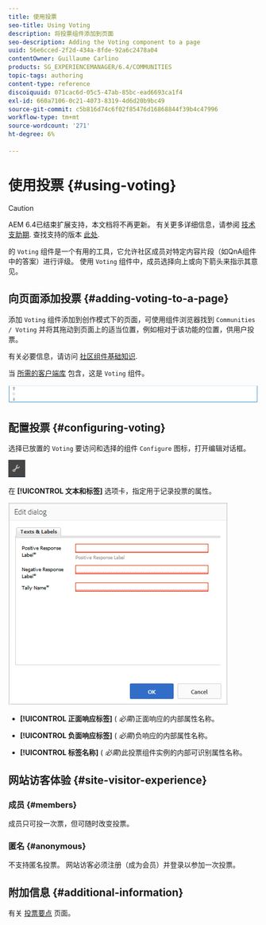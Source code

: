 ```yaml
---
title: 使用投票
seo-title: Using Voting
description: 将投票组件添加到页面
seo-description: Adding the Voting component to a page
uuid: 56e6cced-2f2d-434a-8fde-92a6c2478a04
contentOwner: Guillaume Carlino
products: SG_EXPERIENCEMANAGER/6.4/COMMUNITIES
topic-tags: authoring
content-type: reference
discoiquuid: 071cac6d-05c5-47ab-85bc-ead6693ca1f4
exl-id: 660a7106-0c21-4073-8319-4d6d20b9bc49
source-git-commit: c5b816d74c6f02f85476d16868844f39b4c47996
workflow-type: tm+mt
source-wordcount: '271'
ht-degree: 6%

---
```


# 使用投票 {#using-voting}

>[!CAUTION]
>
>AEM 6.4已结束扩展支持，本文档将不再更新。 有关更多详细信息，请参阅 [技术支助期](https://helpx.adobe.com/cn/support/programs/eol-matrix.html). 查找支持的版本 [此处](https://experienceleague.adobe.com/docs/).

的 `Voting` 组件是一个有用的工具，它允许社区成员对特定内容片段（如QnA组件中的答案）进行评级。 使用 `Voting` 组件中，成员选择向上或向下箭头来指示其意见。

## 向页面添加投票 {#adding-voting-to-a-page}

添加 `Voting` 组件添加到创作模式下的页面，可使用组件浏览器找到 `Communities / Voting` 并将其拖动到页面上的适当位置，例如相对于该功能的位置，供用户投票。

有关必要信息，请访问 [社区组件基础知识](basics.md).

当 [所需的客户端库](essentials-voting.md#essentials-for-client-side) 包含，这是 `Voting` 组件。

![chlimage_1-307](assets/chlimage_1-307.png)

## 配置投票 {#configuring-voting}

选择已放置的 `Voting` 要访问和选择的组件 `Configure` 图标，打开编辑对话框。

![chlimage_1-308](assets/chlimage_1-308.png)

在 **[!UICONTROL 文本和标签]** 选项卡，指定用于记录投票的属性。

![chlimage_1-309](assets/chlimage_1-309.png)

* **[!UICONTROL 正面响应标签]**
(
*必需*)正面响应的内部属性名称。

* **[!UICONTROL 负面响应标签]**
(
*必需*)负响应的内部属性名称。

* **[!UICONTROL 标签名称]**
(
*必需*)此投票组件实例的内部可识别属性名称。

## 网站访客体验 {#site-visitor-experience}

### 成员 {#members}

成员只可投一次票，但可随时改变投票。

### 匿名 {#anonymous}

不支持匿名投票。 网站访客必须注册（成为会员）并登录以参加一次投票。

## 附加信息 {#additional-information}

有关 [投票要点](essentials-voting.md) 页面。
